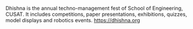 Dhishna is the annual techno-management fest of School of Engineering, CUSAT. It includes competitions, paper presentations, exhibitions, quizzes, model displays and robotics events. https://dhishna.org
